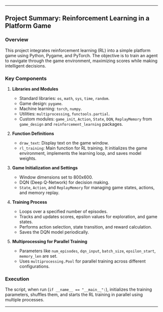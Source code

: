 ---

## Project Summary: Reinforcement Learning in a Platform Game

### Overview
This project integrates reinforcement learning (RL) into a simple platform game using Python, Pygame, and PyTorch. The objective is to train an agent to navigate through the game environment, maximizing scores while making intelligent decisions.

### Key Components

1. **Libraries and Modules**
   - Standard libraries: `os`, `math`, `sys`, `time`, `random`.
   - Game design: `pygame`.
   - Machine learning: `torch`, `numpy`.
   - Utilities: `multiprocessing`, `functools.partial`.
   - Custom modules: `game_init`, `Action`, `State`, `DQN`, `ReplayMemory` from `game_design` and `reinforcement_learning` packages.

2. **Function Definitions**
   - `draw_text`: Display text on the game window.
   - `rl_training`: Main function for RL training. It initializes the game environment, implements the learning loop, and saves model weights.

3. **Game Initialization and Settings**
   - Window dimensions set to 800x600.
   - DQN (Deep Q-Network) for decision making.
   - `State`, `Action`, and `ReplayMemory` for managing game states, actions, and memory replay.

4. **Training Process**
   - Loops over a specified number of episodes.
   - Tracks and updates scores, epsilon values for exploration, and game states.
   - Performs action selection, state transition, and reward calculation.
   - Saves the DQN model periodically.

5. **Multiprocessing for Parallel Training**
   - Parameters like `num_episodes`, `dqn_input`, `batch_size`, `epsilon_start`, `memory_len` are set.
   - Uses `multiprocessing.Pool` for parallel training across different configurations.

### Execution
The script, when run (`if __name__ == "__main__":`), initializes the training parameters, shuffles them, and starts the RL training in parallel using multiple processes.

---